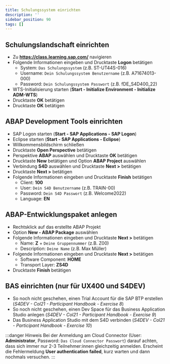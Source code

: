 ```yaml
---
title: Schulungssystem einrichten
description: ''
sidebar_position: 90
tags: []
---
```


## Schulungslandschaft einrichten
- Zu **https://class.learning.sap.com/** navigieren
- Folgende Informationen eingeben und Drucktaste **Logon** betätigen
    - System: `Das Schulungssystem` (z.B. ST-UT44S-016)
    - Username: `Dein Schulungssystem Benutzername` (z.B. A71674013-000)
    - Password: `Dein Schulungssystem Passwort` (z.B. fDE_S4D400_22)
- WTS-Initialisierung starten (**Start - Initialize Environment - Initialize ADM-WTS**)
- Drucktaste **OK** betätigen
- Drucktaste **OK** betätigen

## ABAP Development Tools einrichten
- SAP Logon starten (**Start - SAP Applications - SAP Logon**)
- Eclipse starten (**Start - SAP Applications - Eclipse**)
- Willkommensbildschirm schließen
- Drucktaste **Open Perspective** betätigen
- Perspektive **ABAP** auswählen und Drucktaste **OK** betätigen
- Drucktaste **New** betätigen und Option **ABAP Project** auswählen
- Verbindung **S4D** auswählen und Drucktaste **Next \>** betätigen
- Drucktaste **Next \>** betätigen
- Folgende Informationen eingeben und Drucktaste **Finish** betätigen
    - Client: **100**
    - User: `Dein S4D Benutzername` (z.B. TRAIN-00)
    - Password: `Dein S4D Passwort` (z.B. Welcome2022)
    - Language: **EN**

## ABAP-Entwicklungspaket anlegen
- Rechtsklick auf das erstellte ABAP Projekt
- Option **New - ABAP Package** auswählen
- Folgende Informationen eingeben und Drucktaste **Next >** betätigen
    - Name: **Z** + `Deine Gruppennummer` (z.B. Z00)
    - Description: `Deine Name` (z.B. Max Müller)
- Folgende Informationen eingeben und Drucktaste **Next >** betätigen
    - Software Component: **HOME**
    - Transport Layer: **ZS4D**
- Drucktaste **Finish** betätigen

## BAS einrichten (nur für UX400 und S4DEV)
- So noch nicht geschehen, einen Trial Account für die SAP BTP erstellen (_S4DEV - Col21 - Participant Handbook - Exercise 8_)
- So noch nicht geschehen, einen Dev Space für das Business Application Studio anlegen (_S4DEV - Col21 - Participant Handbook - Exercise 9_)
- Das Business Application Studio mit dem S4D verbinden (_S4DEV - Col21 - Participant Handbook - Exercise 10_)

:::danger Hinweis
Bei der Anmeldung am Cloud Connector (User: **Administrator**, Password: `Das Cloud Connector Passwort`) darauf achten, dass sich immer nur 2-3 Teilnehmer:innen gleichzeitig anmelden. Erscheint die Fehlermeldung **User authentication failed**, kurz warten und 
dann nochmals versuchen.
:::
